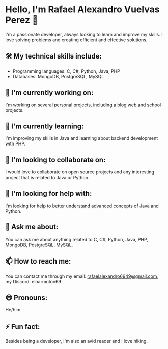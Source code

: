 # Hello, I'm Rafael Alexandro Vuelvas Perez 👋

I'm a passionate developer, always looking to learn and improve my skills. I love solving problems and creating efficient and effective solutions.

## 🛠️ My technical skills include:

- Programming languages: C, C#, Python, Java, PHP
- Databases: MongoDB, PostgreSQL, MySQL

## 🔭 I'm currently working on:

I'm working on several personal projects, including a blog web and school projects.

## 🌱 I'm currently learning:

I'm improving my skills in Java and learning about backend development with PHP.

## 👯 I'm looking to collaborate on:

I would love to collaborate on open source projects and any interesting project that is related to Java or Python.

## 🤔 I'm looking for help with:

I'm looking for help to better understand advanced concepts of Java and Python.

## 💬 Ask me about:

You can ask me about anything related to C, C#, Python, Java, PHP, MongoDB, PostgreSQL, MySQL.

## 📫 How to reach me:

You can contact me through my email: rafaelalexandro6949@gmail.com, my Discord: elnarmoton69

## 😄 Pronouns:

He/him

## ⚡ Fun fact:

Besides being a developer, I'm also an avid reader and I love hiking.
